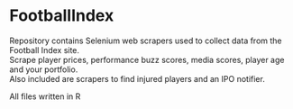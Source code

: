 # FootballIndex

Repository contains Selenium web scrapers used to collect data from the Football Index site.\
Scrape player prices, performance buzz scores, media scores, player age and your portfolio.\
Also included are scrapers to find injured players and an IPO notifier.

All files written in R
